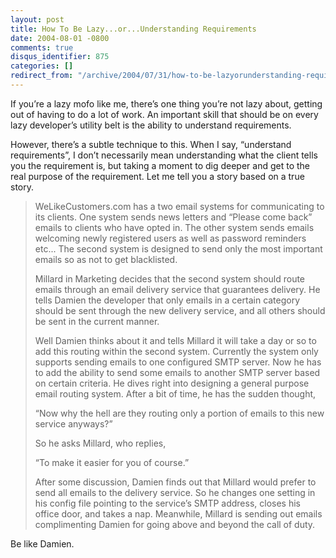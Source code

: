 ```yaml
---
layout: post
title: How To Be Lazy...or...Understanding Requirements
date: 2004-08-01 -0800
comments: true
disqus_identifier: 875
categories: []
redirect_from: "/archive/2004/07/31/how-to-be-lazyorunderstanding-requirements.aspx/"
---
```


If you’re a lazy mofo like me, there’s one thing you’re not lazy about,
getting out of having to do a lot of work. An important skill that
should be on every lazy developer’s utility belt is the ability to
understand requirements.

However, there’s a subtle technique to this. When I say, “understand
requirements”, I don’t necessarily mean understanding what the client
tells you the requirement is, but taking a moment to dig deeper and get
to the real purpose of the requirement. Let me tell you a story based on
a true story.

> WeLikeCustomers.com has a two email systems for communicating to its
> clients. One system sends news letters and “Please come back” emails
> to clients who have opted in. The other system sends emails welcoming
> newly registered users as well as password reminders etc... The second
> system is designed to send only the most important emails so as not to
> get blacklisted.
>
> Millard in Marketing decides that the second system should route
> emails through an email delivery service that guarantees delivery. He
> tells Damien the developer that only emails in a certain category
> should be sent through the new delivery service, and all others should
> be sent in the current manner.
>
> Well Damien thinks about it and tells Millard it will take a day or so
> to add this routing within the second system. Currently the system
> only supports sending emails to one configured SMTP server. Now he has
> to add the ability to send some emails to another SMTP server based on
> certain criteria. He dives right into designing a general purpose
> email routing system. After a bit of time, he has the sudden thought,
>
> “Now why the hell are they routing only a portion of emails to this
> new service anyways?”
>
> So he asks Millard, who replies,
>
> “To make it easier for you of course.”
>
> After some discussion, Damien finds out that Millard would prefer to
> send all emails to the delivery service. So he changes one setting in
> his config file pointing to the service’s SMTP address, closes his
> office door, and takes a nap. Meanwhile, Millard is sending out emails
> complimenting Damien for going above and beyond the call of duty.

Be like Damien.

